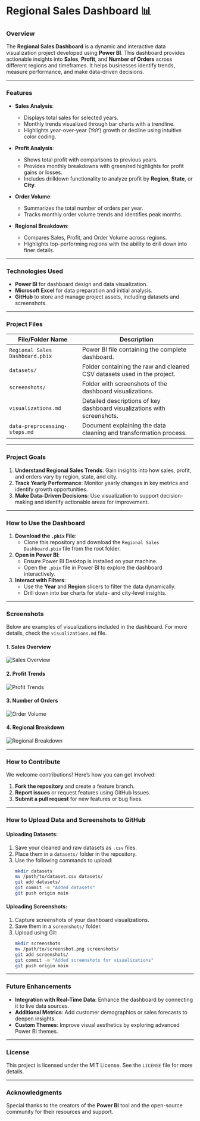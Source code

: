 
# Regional Sales Dashboard 📊

### **Overview**

The **Regional Sales Dashboard** is a dynamic and interactive data visualization project developed using **Power BI**. This dashboard provides actionable insights into **Sales**, **Profit**, and **Number of Orders** across different regions and timeframes. It helps businesses identify trends, measure performance, and make data-driven decisions.

---

### **Features**

- **Sales Analysis**:
  - Displays total sales for selected years.
  - Monthly trends visualized through bar charts with a trendline.
  - Highlights year-over-year (YoY) growth or decline using intuitive color coding.

- **Profit Analysis**:
  - Shows total profit with comparisons to previous years.
  - Provides monthly breakdowns with green/red highlights for profit gains or losses.
  - Includes drilldown functionality to analyze profit by **Region**, **State**, or **City**.

- **Order Volume**:
  - Summarizes the total number of orders per year.
  - Tracks monthly order volume trends and identifies peak months.

- **Regional Breakdown**:
  - Compares Sales, Profit, and Order Volume across regions.
  - Highlights top-performing regions with the ability to drill down into finer details.

---

### **Technologies Used**

- **Power BI** for dashboard design and data visualization.
- **Microsoft Excel** for data preparation and initial analysis.
- **GitHub** to store and manage project assets, including datasets and screenshots.

---

### **Project Files**

| File/Folder Name        | Description                                                                 |
|-------------------------|-----------------------------------------------------------------------------|
| `Regional Sales Dashboard.pbix` | Power BI file containing the complete dashboard.                            |
| `datasets/`             | Folder containing the raw and cleaned CSV datasets used in the project.    |
| `screenshots/`          | Folder with screenshots of the dashboard visualizations.                   |
| `visualizations.md`     | Detailed descriptions of key dashboard visualizations with screenshots.    |
| `data-preprocessing-steps.md` | Document explaining the data cleaning and transformation process.           |

---

### **Project Goals**

1. **Understand Regional Sales Trends**: Gain insights into how sales, profit, and orders vary by region, state, and city.
2. **Track Yearly Performance**: Monitor yearly changes in key metrics and identify growth opportunities.
3. **Make Data-Driven Decisions**: Use visualization to support decision-making and identify actionable areas for improvement.

---

### **How to Use the Dashboard**

1. **Download the `.pbix` File**:
   - Clone this repository and download the `Regional Sales Dashboard.pbix` file from the root folder.
2. **Open in Power BI**:
   - Ensure Power BI Desktop is installed on your machine.
   - Open the `.pbix` file in Power BI to explore the dashboard interactively.
3. **Interact with Filters**:
   - Use the **Year** and **Region** slicers to filter the data dynamically.
   - Drill down into bar charts for state- and city-level insights.

---

### **Screenshots**

Below are examples of visualizations included in the dashboard. For more details, check the `visualizations.md` file.

#### **1. Sales Overview**
![Sales Overview](screenshots/sales-overview.png)

#### **2. Profit Trends**
![Profit Trends](screenshots/profit-trends.png)

#### **3. Number of Orders**
![Order Volume](screenshots/order-volume.png)

#### **4. Regional Breakdown**
![Regional Breakdown](screenshots/regional-performance.png)

---

### **How to Contribute**

We welcome contributions! Here’s how you can get involved:
1. **Fork the repository** and create a feature branch.
2. **Report issues** or request features using GitHub Issues.
3. **Submit a pull request** for new features or bug fixes.

---

### **How to Upload Data and Screenshots to GitHub**

#### **Uploading Datasets**:
1. Save your cleaned and raw datasets as `.csv` files.
2. Place them in a `datasets/` folder in the repository.
3. Use the following commands to upload:
   ```bash
   mkdir datasets
   mv /path/to/dataset.csv datasets/
   git add datasets/
   git commit -m "Added datasets"
   git push origin main
   ```

#### **Uploading Screenshots**:
1. Capture screenshots of your dashboard visualizations.
2. Save them in a `screenshots/` folder.
3. Upload using Git:
   ```bash
   mkdir screenshots
   mv /path/to/screenshot.png screenshots/
   git add screenshots/
   git commit -m "Added screenshots for visualizations"
   git push origin main
   ```

---

### **Future Enhancements**

- **Integration with Real-Time Data**: Enhance the dashboard by connecting it to live data sources.
- **Additional Metrics**: Add customer demographics or sales forecasts to deepen insights.
- **Custom Themes**: Improve visual aesthetics by exploring advanced Power BI themes.

---

### **License**
This project is licensed under the MIT License. See the `LICENSE` file for more details.

---

### **Acknowledgments**
Special thanks to the creators of the **Power BI** tool and the open-source community for their resources and support.


